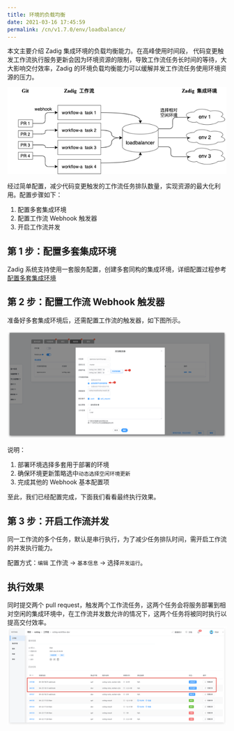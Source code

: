 ```yaml
---
title: 环境的负载均衡
date: 2021-03-16 17:45:59
permalink: /cn/v1.7.0/env/loadbalance/
---
```


本文主要介绍 Zadig 集成环境的负载均衡能力。在高峰使用时间段， 代码变更触发工作流执行服务更新会因为环境资源的限制，导致工作流任务长时间的等待，大大影响交付效率，Zadig 的环境负载均衡能力可以缓解并发工作流任务使用环境资源的压力。

![环境负载均衡](./_images/env_loadbalance.png)

经过简单配置，减少代码变更触发的工作流任务排队数量，实现资源的最大化利用。配置步骤如下：

1. 配置多套集成环境
2. 配置工作流 Webhook 触发器
3. 开启工作流并发

## 第 1 步：配置多套集成环境
Zadig 系统支持使用一套服务配置，创建多套同构的集成环境，详细配置过程参考[配置多套集成环境](/v1.7.0/env/multi-env/)

## 第 2 步：配置工作流 Webhook 触发器
准备好多套集成环境后，还需配置工作流的触发器，如下图所示。

![webhook配置](./_images/env_loadbalance_webhook.png)

说明：
1. 部署环境选择多套用于部署的环境
2. 确保环境更新策略选中`动态选择空闲环境更新`
3. 完成其他的 Webhook 基本配置项

至此，我们已经配置完成，下面我们看看最终执行效果。

## 第 3 步：开启工作流并发
同一工作流的多个任务，默认是串行执行，为了减少任务排队时间，需开启工作流的并发执行能力。

配置方式：`编辑` 工作流 -> `基本信息` -> 选择`并发运行`。

## 执行效果
同时提交两个 pull request，触发两个工作流任务，这两个任务会将服务部署到相对空闲的集成环境中，在工作流并发数允许的情况下，这两个任务将被同时执行以提高交付效率。
![env_loadbalance_result](./_images/env_loadbalance_result.png)
